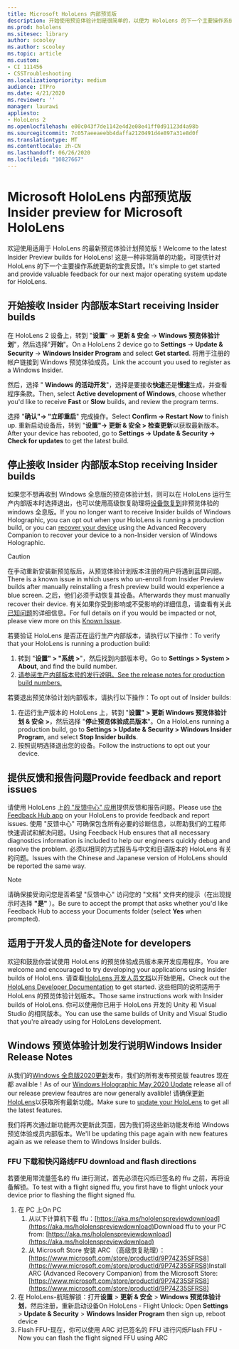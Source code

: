 ```yaml
---
title: Microsoft HoloLens 内部预览版
description: 开始使用预览体验计划是很简单的，以便为 HoloLens 的下一个主要操作系统更新提供有价值的反馈。
ms.prod: hololens
ms.sitesec: library
author: scooley
ms.author: scooley
ms.topic: article
ms.custom:
- CI 111456
- CSSTroubleshooting
ms.localizationpriority: medium
audience: ITPro
ms.date: 4/21/2020
ms.reviewer: ''
manager: laurawi
appliesto:
- HoloLens 2
ms.openlocfilehash: e00c043f7de1142e4d2e08e41ff0d91123d4a98b
ms.sourcegitcommit: 7c057aeeaeebb4daffa2120491d4e897a31e8d0f
ms.translationtype: MT
ms.contentlocale: zh-CN
ms.lasthandoff: 06/26/2020
ms.locfileid: "10827667"
---
```

# <span data-ttu-id="7cfa5-103">Microsoft HoloLens 内部预览版</span><span class="sxs-lookup"><span data-stu-id="7cfa5-103">Insider preview for Microsoft HoloLens</span></span>

<span data-ttu-id="7cfa5-104">欢迎使用适用于 HoloLens 的最新预览体验计划预览版！</span><span class="sxs-lookup"><span data-stu-id="7cfa5-104">Welcome to the latest Insider Preview builds for HoloLens!</span></span>  <span data-ttu-id="7cfa5-105">这是一种非常简单的功能，可提供针对 HoloLens 的下一个主要操作系统更新的宝贵反馈。</span><span class="sxs-lookup"><span data-stu-id="7cfa5-105">It's simple to get started and provide valuable feedback for our next major operating system update for HoloLens.</span></span>

## <span data-ttu-id="7cfa5-106">开始接收 Insider 内部版本</span><span class="sxs-lookup"><span data-stu-id="7cfa5-106">Start receiving Insider builds</span></span>

<span data-ttu-id="7cfa5-107">在 HoloLens 2 设备上，转到 "**设置**"  ->  **更新 & 安全**  ->  **Windows 预览体验计划**"，然后选择"**开始**"。</span><span class="sxs-lookup"><span data-stu-id="7cfa5-107">On a HoloLens 2 device go to **Settings** -> **Update & Security** -> **Windows Insider Program** and select **Get started**.</span></span> <span data-ttu-id="7cfa5-108">将用于注册的帐户链接到 Windows 预览体验成员。</span><span class="sxs-lookup"><span data-stu-id="7cfa5-108">Link the account you used to register as a Windows Insider.</span></span>

<span data-ttu-id="7cfa5-109">然后，选择 " **Windows 的活动开发**"，选择是要接收**快速**还是**慢速**生成，并查看程序条款。</span><span class="sxs-lookup"><span data-stu-id="7cfa5-109">Then, select **Active development of Windows**, choose whether you'd like to receive **Fast** or **Slow** builds, and review the program terms.</span></span>

<span data-ttu-id="7cfa5-110">选择 "**确认"-> "立即重启**" 完成操作。</span><span class="sxs-lookup"><span data-stu-id="7cfa5-110">Select **Confirm -> Restart Now** to finish up.</span></span> <span data-ttu-id="7cfa5-111">重新启动设备后，转到 "**设置"-> 更新 & 安全 > 检查更新**以获取最新版本。</span><span class="sxs-lookup"><span data-stu-id="7cfa5-111">After your device has rebooted, go to **Settings -> Update & Security -> Check for updates** to get the latest build.</span></span>

## <span data-ttu-id="7cfa5-112">停止接收 Insider 内部版本</span><span class="sxs-lookup"><span data-stu-id="7cfa5-112">Stop receiving Insider builds</span></span>

<span data-ttu-id="7cfa5-113">如果您不想再收到 Windows 全息版的预览体验计划，则可以在 HoloLens 运行生产内部版本时选择退出，也可以使用高级恢复助理将[设备恢复到](hololens-recovery.md)非预览体验的 windows 全息版。</span><span class="sxs-lookup"><span data-stu-id="7cfa5-113">If you no longer want to receive Insider builds of Windows Holographic, you can opt out when your HoloLens is running a production build, or you can [recover your device](hololens-recovery.md) using the Advanced Recovery Companion to recover your device to a non-Insider version of Windows Holographic.</span></span>

> [!CAUTION]
> <span data-ttu-id="7cfa5-114">在手动重新安装新预览版后，从预览体验计划版本注册的用户将遇到蓝屏问题。</span><span class="sxs-lookup"><span data-stu-id="7cfa5-114">There is a known issue in which users who un-enroll from Insider Preview builds after manually reinstalling a fresh preview build would experience a blue screen.</span></span> <span data-ttu-id="7cfa5-115">之后，他们必须手动恢复其设备。</span><span class="sxs-lookup"><span data-stu-id="7cfa5-115">Afterwards they must manually recover their device.</span></span> <span data-ttu-id="7cfa5-116">有关如果你受到影响或不受影响的详细信息，请查看有关此[已知问题](https://docs.microsoft.com/hololens/hololens-known-issues?source=docs#blue-screen-is-shown-after-unenrolling-from-insider-preview-builds-on-a-device-reflashed-with-a-insider-build)的详细信息。</span><span class="sxs-lookup"><span data-stu-id="7cfa5-116">For full details on if you would be impacted or not, please view more on this [Known Issue](https://docs.microsoft.com/hololens/hololens-known-issues?source=docs#blue-screen-is-shown-after-unenrolling-from-insider-preview-builds-on-a-device-reflashed-with-a-insider-build).</span></span>

<span data-ttu-id="7cfa5-117">若要验证 HoloLens 是否正在运行生产内部版本，请执行以下操作：</span><span class="sxs-lookup"><span data-stu-id="7cfa5-117">To verify that your HoloLens is running a production build:</span></span>

1. <span data-ttu-id="7cfa5-118">转到 "**设置" > "系统 >**"，然后找到内部版本号。</span><span class="sxs-lookup"><span data-stu-id="7cfa5-118">Go to **Settings > System > About**, and find the build number.</span></span>
1. [<span data-ttu-id="7cfa5-119">请参阅生产内部版本号的发行说明。</span><span class="sxs-lookup"><span data-stu-id="7cfa5-119">See the release notes for production build numbers.</span></span>](hololens-release-notes.md)

<span data-ttu-id="7cfa5-120">若要退出预览体验计划内部版本，请执行以下操作：</span><span class="sxs-lookup"><span data-stu-id="7cfa5-120">To opt out of Insider builds:</span></span>

1. <span data-ttu-id="7cfa5-121">在运行生产版本的 HoloLens 上，转到 "**设置" > 更新 Windows 预览体验计划 & 安全 >**，然后选择 "**停止预览体验成员版本**"。</span><span class="sxs-lookup"><span data-stu-id="7cfa5-121">On a HoloLens running a production build, go to **Settings > Update & Security > Windows Insider Program**, and select **Stop Insider builds**.</span></span>
1. <span data-ttu-id="7cfa5-122">按照说明选择退出您的设备。</span><span class="sxs-lookup"><span data-stu-id="7cfa5-122">Follow the instructions to opt out your device.</span></span>



## <span data-ttu-id="7cfa5-123">提供反馈和报告问题</span><span class="sxs-lookup"><span data-stu-id="7cfa5-123">Provide feedback and report issues</span></span>

<span data-ttu-id="7cfa5-124">请使用 HoloLens 上[的 "反馈中心" 应用](hololens-feedback.md)提供反馈和报告问题。</span><span class="sxs-lookup"><span data-stu-id="7cfa5-124">Please use [the Feedback Hub app](hololens-feedback.md) on your HoloLens to provide feedback and report issues.</span></span> <span data-ttu-id="7cfa5-125">使用 "反馈中心" 可确保包含所有必要的诊断信息，以帮助我们的工程师快速调试和解决问题。</span><span class="sxs-lookup"><span data-stu-id="7cfa5-125">Using Feedback Hub ensures that all necessary diagnostics information is included to help our engineers quickly debug and resolve the problem.</span></span>  <span data-ttu-id="7cfa5-126">必须以相同的方式报告与中文和日语版本的 HoloLens 有关的问题。</span><span class="sxs-lookup"><span data-stu-id="7cfa5-126">Issues with the Chinese and Japanese version of HoloLens should be reported the same way.</span></span>

> [!NOTE]
> <span data-ttu-id="7cfa5-127">请确保接受询问您是否希望 "反馈中心" 访问您的 "文档" 文件夹的提示（在出现提示时选择 **"是"** ）。</span><span class="sxs-lookup"><span data-stu-id="7cfa5-127">Be sure to accept the prompt that asks whether you'd like Feedback Hub to access your Documents folder (select **Yes** when prompted).</span></span>

## <span data-ttu-id="7cfa5-128">适用于开发人员的备注</span><span class="sxs-lookup"><span data-stu-id="7cfa5-128">Note for developers</span></span>

<span data-ttu-id="7cfa5-129">欢迎和鼓励你尝试使用 HoloLens 的预览体验成员版本来开发应用程序。</span><span class="sxs-lookup"><span data-stu-id="7cfa5-129">You are welcome and encouraged to try developing your applications using Insider builds of HoloLens.</span></span>  <span data-ttu-id="7cfa5-130">请查看[HoloLens 开发人员文档](https://developer.microsoft.com/windows/mixed-reality/development)以开始使用。</span><span class="sxs-lookup"><span data-stu-id="7cfa5-130">Check out the [HoloLens Developer Documentation](https://developer.microsoft.com/windows/mixed-reality/development) to get started.</span></span> <span data-ttu-id="7cfa5-131">这些相同的说明适用于 HoloLens 的预览体验计划版本。</span><span class="sxs-lookup"><span data-stu-id="7cfa5-131">Those same instructions work with Insider builds of HoloLens.</span></span>  <span data-ttu-id="7cfa5-132">你可以使用你已用于 HoloLens 开发的 Unity 和 Visual Studio 的相同版本。</span><span class="sxs-lookup"><span data-stu-id="7cfa5-132">You can use the same builds of Unity and Visual Studio that you're already using for HoloLens development.</span></span>


## <span data-ttu-id="7cfa5-133">Windows 预览体验计划发行说明</span><span class="sxs-lookup"><span data-stu-id="7cfa5-133">Windows Insider Release Notes</span></span>

<span data-ttu-id="7cfa5-134">从我们的[Windows 全息版2020更新](hololens-release-notes.md)发布，我们的所有发布预览版 feautres 现在都 avalible！</span><span class="sxs-lookup"><span data-stu-id="7cfa5-134">As of our [Windows Holographic May 2020 Update](hololens-release-notes.md) release all of our release preview feautres are now generally avalible!</span></span> <span data-ttu-id="7cfa5-135">请确保[更新 HoloLens](hololens-update-hololens.md)以获取所有最新功能。</span><span class="sxs-lookup"><span data-stu-id="7cfa5-135">Make sure to [update your HoloLens](hololens-update-hololens.md) to get all the latest features.</span></span>  

<span data-ttu-id="7cfa5-136">我们将再次通过新功能再次更新此页面，因为我们将这些新功能发布给 Windows 预览体验成员内部版本。</span><span class="sxs-lookup"><span data-stu-id="7cfa5-136">We'll be updating this page again with new features again as we release them to Windows Insider builds.</span></span> 

### <span data-ttu-id="7cfa5-137">FFU 下载和快闪路线</span><span class="sxs-lookup"><span data-stu-id="7cfa5-137">FFU download and flash directions</span></span>
<span data-ttu-id="7cfa5-138">若要使用带流量签名的 ffu 进行测试，首先必须在闪烁已签名的 ffu 之前，再将设备解锁。</span><span class="sxs-lookup"><span data-stu-id="7cfa5-138">To test with a flight signed ffu, you first have to flight unlock your device prior to flashing the flight signed ffu.</span></span>
1. <span data-ttu-id="7cfa5-139">在 PC 上</span><span class="sxs-lookup"><span data-stu-id="7cfa5-139">On PC</span></span>
    1. <span data-ttu-id="7cfa5-140">从以下计算机下载 ffu：[https://aka.ms/hololenspreviewdownload](https://aka.ms/hololenspreviewdownload)</span><span class="sxs-lookup"><span data-stu-id="7cfa5-140">Download ffu to your PC from: [https://aka.ms/hololenspreviewdownload](https://aka.ms/hololenspreviewdownload)</span></span>
    1. <span data-ttu-id="7cfa5-141">从 Microsoft Store 安装 ARC （高级恢复助理）：[https://www.microsoft.com/store/productId/9P74Z35SFRS8](https://www.microsoft.com/store/productId/9P74Z35SFRS8)</span><span class="sxs-lookup"><span data-stu-id="7cfa5-141">Install ARC (Advanced Recovery Companion) from the Microsoft Store: [https://www.microsoft.com/store/productId/9P74Z35SFRS8](https://www.microsoft.com/store/productId/9P74Z35SFRS8)</span></span> 
1. <span data-ttu-id="7cfa5-142">在 HoloLens-航班解锁：打开**设置**  >  **更新 & 安全**  >  **Windows 预览体验计划**，然后注册，重新启动设备</span><span class="sxs-lookup"><span data-stu-id="7cfa5-142">On HoloLens - Flight Unlock: Open **Settings** > **Update & Security** > **Windows Insider Program** then sign up, reboot device</span></span>
1. <span data-ttu-id="7cfa5-143">Flash FFU-现在，你可以使用 ARC 对已签名的 FFU 进行闪烁</span><span class="sxs-lookup"><span data-stu-id="7cfa5-143">Flash FFU - Now you can flash the flight signed FFU using ARC</span></span> 
